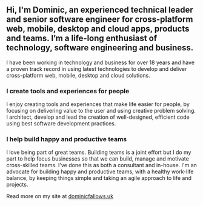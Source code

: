 ## Hi, I'm Dominic, an experienced technical leader and senior software engineer for cross-platform web, mobile, desktop and cloud apps, products and teams. I’m a life-long enthusiast of technology, software engineering and business.

I have been working in technology and business for over 18 years and have a proven track record in using latest technologies to develop and deliver cross-platform web, mobile, desktop and cloud solutions.

### I create tools and experiences for people

I enjoy creating tools and experiences that make life easier for people, by focusing on delivering value to the user and using creative problem solving. I architect, develop and lead the creation of well-designed, efficient code using best software development practices.

### I help build happy and productive teams

I love being part of great teams. Building teams is a joint effort but I do my part to help focus businesses so that we can build, manage and motivate cross-skilled teams. I've done this as both a consultant and in-house. I'm an advocate for building happy and productive teams, with a healthy work-life balance, by keeping things simple and taking an agile approach to life and projects.

Read more on my site at [dominicfallows.uk](https://dominicfallows.uk)
